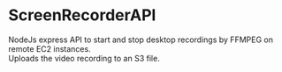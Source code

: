 # ScreenRecorderAPI
NodeJs express API to start and stop desktop recordings by FFMPEG on remote EC2 instances.  
Uploads the video recording to an S3 file.
